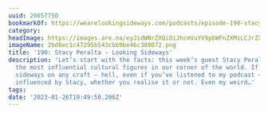 ```yaml
---
uuid: 20057750
bookmarkOf: https://wearelookingsideways.com/podcasts/episode-190-stacy-peralta
category:
headImage: https://images.are.na/eyJidWNrZXQiOiJhcmVuYV9pbWFnZXMiLCJrZXkiOiIyMDA1Nzc1MC9vcmlnaW5hbF8yYmQ4ZWMxYzQ3Mjk1YjU0M2NiYjliZTQ2YzM4MDA3Mi5wbmciLCJlZGl0cyI6eyJyZXNpemUiOnsid2lkdGgiOjEyMDAsImhlaWdodCI6MTIwMCwiZml0IjoiaW5zaWRlIiwid2l0aG91dEVubGFyZ2VtZW50Ijp0cnVlfSwid2VicCI6eyJxdWFsaXR5Ijo5MH0sImpwZWciOnsicXVhbGl0eSI6OTB9LCJyb3RhdGUiOm51bGx9fQ==?bc=0
imageName: 2bd8ec1c47295b543cbb9be46c380072.png
title: '190: Stacy Peralta - Looking Sideways'
description: 'Let’s start with the facts: this week’s guest Stacy Peralta is one of
  the most influential cultural figures in our corner of the world. If you’ve stood
  sideways on any craft – hell, even if you’ve listened to my podcast – you’ve been
  influenced by Stacy, whether you realise it or not. Even my weird…'
tags:
date: '2023-01-26T19:49:58.206Z'
---
```

